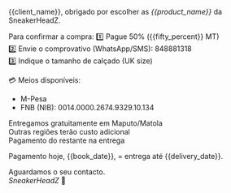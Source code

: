 {{client_name}}, obrigado por escolher as *{{product_name}}* da SneakerHeadZ.

Para confirmar a compra:
1️⃣ Pague 50% ({{fifty_percent}} MT)  
2️⃣ Envie o comprovativo (WhatsApp/SMS): 848881318  
3️⃣ Indique o tamanho de calçado (UK size)

💳 Meios disponíveis:  
- M-Pesa  
- FNB (NIB): 0014.0000.2674.9329.10.134

Entregamos gratuitamente em Maputo/Matola  
Outras regiões terão custo adicional  
Pagamento do restante na entrega

Pagamento hoje, {{book_date}}, = entrega até {{delivery_date}}.

Aguardamos o seu contacto.  
_SneakerHeadZ_
👟